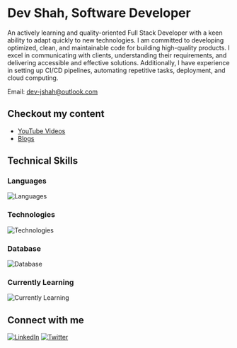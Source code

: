 # Dev Shah, Software Developer

An actively learning and quality-oriented Full Stack Developer with a keen ability to adapt quickly to new technologies. I am committed to developing optimized, clean, and maintainable code for building high-quality products. I excel in communicating with clients, understanding their requirements, and delivering accessible and effective solutions. Additionally, I have experience in setting up CI/CD pipelines, automating repetitive tasks, deployment, and cloud computing.

Email: [dev-jshah@outlook.com](mailto:dev-jshah@outlook.com)

## Checkout my content
- [YouTube Videos](https://www.youtube.com/@busycaesar7)
- [Blogs](https://dev.to/busycaesar)

## Technical Skills

### Languages
![Languages](https://skillicons.dev/icons?i=js,ts,cs,py,java,html,css)

### Technologies
![Technologies](https://skillicons.dev/icons?i=react,nextjs,nodejs,express,nestjs,git,github,jest,docker,githubactions)

### Database
![Database](https://skillicons.dev/icons?i=mongo,postgres,mysql,redis,firebase)

### Currently Learning
![Currently Learning](https://skillicons.dev/icons?i=aws,azure)

## Connect with me
[![LinkedIn](https://skillicons.dev/icons?i=linkedin)](https://linkedin.com/in/busycaesar)
[![Twitter](https://skillicons.dev/icons?i=twitter)](https://twitter.com/busycaesar)
